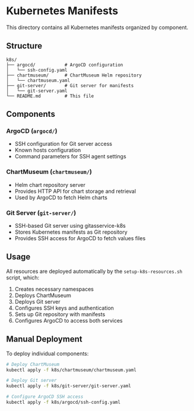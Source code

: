 # Kubernetes Manifests

This directory contains all Kubernetes manifests organized by component.

## Structure

```
k8s/
├── argocd/           # ArgoCD configuration
│   └── ssh-config.yaml
├── chartmuseum/      # ChartMuseum Helm repository
│   └── chartmuseum.yaml
├── git-server/       # Git server for manifests
│   └── git-server.yaml
└── README.md         # This file
```

## Components

### ArgoCD (`argocd/`)
- SSH configuration for Git server access
- Known hosts configuration
- Command parameters for SSH agent settings

### ChartMuseum (`chartmuseum/`)
- Helm chart repository server
- Provides HTTP API for chart storage and retrieval
- Used by ArgoCD to fetch Helm charts

### Git Server (`git-server/`)
- SSH-based Git server using gitasservice-k8s
- Stores Kubernetes manifests as Git repository
- Provides SSH access for ArgoCD to fetch values files

## Usage

All resources are deployed automatically by the `setup-k8s-resources.sh` script, which:
1. Creates necessary namespaces
2. Deploys ChartMuseum
3. Deploys Git server
4. Configures SSH keys and authentication
5. Sets up Git repository with manifests
6. Configures ArgoCD to access both services

## Manual Deployment

To deploy individual components:

```bash
# Deploy ChartMuseum
kubectl apply -f k8s/chartmuseum/chartmuseum.yaml

# Deploy Git server
kubectl apply -f k8s/git-server/git-server.yaml

# Configure ArgoCD SSH access
kubectl apply -f k8s/argocd/ssh-config.yaml
```
